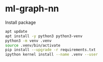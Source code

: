 # ml-graph-nn

Install package

```bash
apt update
apt install -y python3 python3-venv
python3 -m venv .venv
source .venv/bin/activate
pip install --upgrade -r requirements.txt
ipython kernel install --name .venv --user
```
